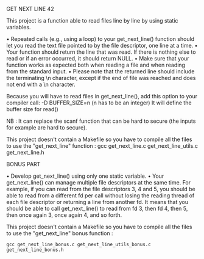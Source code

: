 GET NEXT LINE 42

This project is a function able to read files line by line by using static variables.

• Repeated calls (e.g., using a loop) to your get_next_line() function should let
you read the text file pointed to by the file descriptor, one line at a time.
• Your function should return the line that was read.
If there is nothing else to read or if an error occurred, it should return NULL.
• Make sure that your function works as expected both when reading a file and when
reading from the standard input.
• Please note that the returned line should include the terminating \n character,
except if the end of file was reached and does not end with a \n character.

Because you will have to read files in get_next_line(), add this option to your compiler call: -D BUFFER_SIZE=n (n has to be an integer)
It will define the buffer size for read()

NB : It can replace the scanf function that can be hard to secure (the inputs for example are hard to secure).

This project doesn't contain a Makefile so you have to compile all the files to use the "get_next_line" function :
gcc get_next_line.c get_next_line_utils.c get_next_line.h

BONUS PART

• Develop get_next_line() using only one static variable.
• Your get_next_line() can manage multiple file descriptors at the same time.
For example, if you can read from the file descriptors 3, 4 and 5, you should be
able to read from a different fd per call without losing the reading thread of each
file descriptor or returning a line from another fd.
It means that you should be able to call get_next_line() to read from fd 3, then
fd 4, then 5, then once again 3, once again 4, and so forth.

This project doesn't contain a Makefile so you have to compile all the files to use the "get_next_line" bonus function :

    gcc get_next_line_bonus.c get_next_line_utils_bonus.c get_next_line_bonus.h
